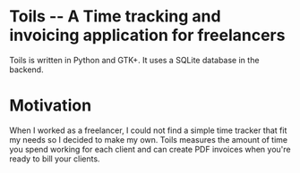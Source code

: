 # Toils -- A Time tracking and invoicing application for freelancers

Toils is written in Python and GTK+. It uses a SQLite database in the backend.

# Motivation

When I worked as a freelancer, I could not find a simple time tracker that fit my needs so I decided to make my own. Toils measures the amount of time you spend working for each client and can create PDF invoices when you're ready to bill your clients.
